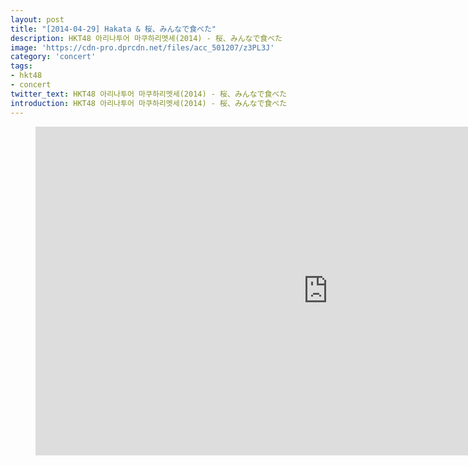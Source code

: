 ```yaml
---
layout: post
title: "[2014-04-29] Hakata & 桜、みんなで食べた"
description: HKT48 아리나투어 마쿠하리멧세(2014) - 桜、みんなで食べた 
image: 'https://cdn-pro.dprcdn.net/files/acc_501207/z3PL3J'
category: 'concert'
tags:
- hkt48
- concert
twitter_text: HKT48 아리나투어 마쿠하리멧세(2014) - 桜、みんなで食べた 
introduction: HKT48 아리나투어 마쿠하리멧세(2014) - 桜、みんなで食べた 
---
```

<figure class="video_container">
<iframe width="936" height="526" src="https://serviceapi.nmv.naver.com/flash/convertIframeTag.nhn?vid=143C01B1F586D08E5F146AC265F0176E6ECC&outKey=V127972b4a0219f3b56f3062e833f97b7da2e27b8dfd62cf7ba2f062e833f97b7da2e" frameborder="no" scrolling="no"></iframe>
</figure>
